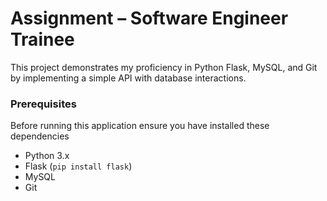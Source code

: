 # Assignment – Software Engineer Trainee
This project demonstrates my proficiency in Python Flask, MySQL, and Git by implementing a simple API with database interactions.
### Prerequisites
Before running this application ensure you have installed these dependencies
- Python 3.x
- Flask (`pip install flask`)
- MySQL
- Git
